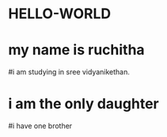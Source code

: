 # HELLO-WORLD
# my name is ruchitha
#i am studying in sree vidyanikethan.
# i am the only daughter
#i have one brother

